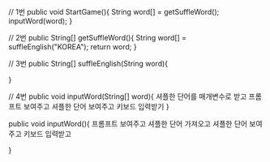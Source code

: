 // 1번
public void StartGame(){
	String word[] = getSuffleWord();
	inputWord(word);
}

// 2번
public String[] getSuffleWord(){
	String word[] = suffleEnglish("KOREA");
	return word;
}

// 3번
public String[] suffleEnglish(String word){

}

// 4번
public void inputWord(String[] word){
	셔플한 단어를 매개변수로 받고
	프롬프트 보여주고
	셔플한 단어 보여주고
	키보드 입력받기
}

public void inputWord(){
	프롬프트 보여주고
	셔플한 단어 가져오고
	셔플한 단어 보여주고
	키보드 입력받고
	
}